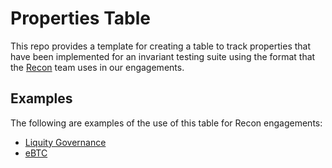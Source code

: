 # Properties Table

This repo provides a template for creating a table to track properties that have been implemented for an invariant testing suite using the format that the [Recon](https://getrecon.xyz/) team uses in our engagements. 

## Examples

The following are examples of the use of this table for Recon engagements:

- [Liquity Governance](https://github.com/liquity/V2-gov/blob/temp-invariant/test/recon/PROPERTIES.md)
- [eBTC](https://github.com/ebtc-protocol/ebtc/blob/main/packages/contracts/specs/PROPERTIES.md)

